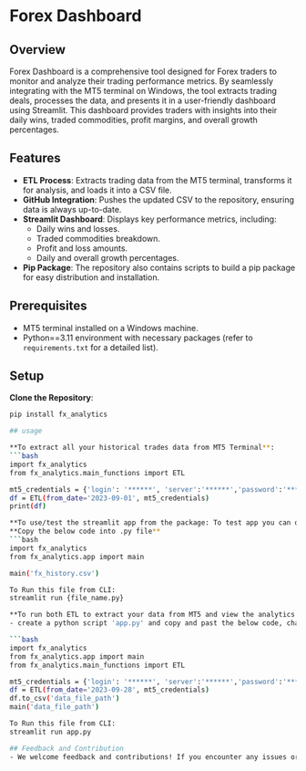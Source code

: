 # Forex Dashboard

## Overview

Forex Dashboard is a comprehensive tool designed for Forex traders to monitor and analyze their trading performance metrics. By seamlessly integrating with the MT5 terminal on Windows, the tool extracts trading deals, processes the data, and presents it in a user-friendly dashboard using Streamlit. This dashboard provides traders with insights into their daily wins, traded commodities, profit margins, and overall growth percentages.

## Features

- **ETL Process**: Extracts trading data from the MT5 terminal, transforms it for analysis, and loads it into a CSV file.
- **GitHub Integration**: Pushes the updated CSV to the repository, ensuring data is always up-to-date.
- **Streamlit Dashboard**: Displays key performance metrics, including:
  - Daily wins and losses.
  - Traded commodities breakdown.
  - Profit and loss amounts.
  - Daily and overall growth percentages.
- **Pip Package**: The repository also contains scripts to build a pip package for easy distribution and installation.

## Prerequisites

- MT5 terminal installed on a Windows machine.
- Python==3.11 environment with necessary packages (refer to `requirements.txt` for a detailed list).

## Setup

   **Clone the Repository**:
   ```bash
   pip install fx_analytics

## usage

   **To extract all your historical trades data from MT5 Terminal**:
   ```bash
   import fx_analytics
   from fx_analytics.main_functions import ETL

   mt5_credentials = {'login': '******', 'server':'******','password':'******'}
   df = ETL(from_date='2023-09-01', mt5_credentials)
   print(df)

   **To use/test the streamlit app from the package: To test app you can download the example data which was extracted from MT5 from here, click [data](https://github.com/jaybfn/fx_analytics/blob/main/fx_history.csv)**
   **Copy the below code into .py file**
   ```bash
   import fx_analytics 
   from fx_analytics.app import main

   main('fx_history.csv')

   To Run this file from CLI:
   streamlit run {file_name.py}

   **To run both ETL to extract your data from MT5 and view the analytics streamlit dashboard**
   - create a python script 'app.py' and copy and past the below code, change the 'from_date' with your desired date and 'data_file_path', where you choose to stores the data extracted from ETL function, I prefer to use a data folder eg: 'data/{file_name.csv}'

   ```bash
   import fx_analytics 
   from fx_analytics.app import main
   from fx_analytics.main_functions import ETL

   mt5_credentials = {'login': '******', 'server':'******','password':'******'}
   df = ETL(from_date='2023-09-28', mt5_credentials)
   df.to_csv('data_file_path')
   main('data_file_path')

   To Run this file from CLI:
   streamlit run app.py

## Feedback and Contribution
- We welcome feedback and contributions! If you encounter any issues or have suggestions, please open an issue. If you'd like to contribute, please create a pull request.
   
   
